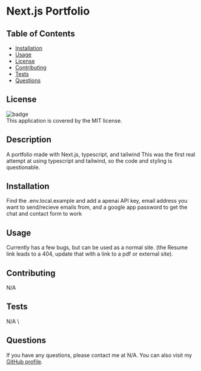 
  # Next.js Portfolio

  ## Table of Contents

  - [Installation](#installation)
  - [Usage](#usage)
  - [License](#license)
  - [Contributing](#contributing)
  - [Tests](#tests)
  - [Questions](#questions)

  ## License
  ![badge](https://img.shields.io/badge/license-MIT-brightgreen)
  <br />
  This application is covered by the MIT license.

  ## Description
  A portfolio made with Next.js, typescript, and tailwind
  This was the first real attempt at using typescript and tailwind, so the code and styling is questionable. 

  ## Installation
  Find the .env.local.example and add a apenai API key, email address you want to send/recieve emails from, and a google app password to get the chat and contact form to work

  ## Usage
  Currently has a few bugs, but can be used as a normal site. (the Resume link leads to a 404, update that with a link to a pdf or external site).

  ## Contributing
  N/A

  ## Tests
  N/A \

  ## Questions
  If you have any questions, please contact me at N/A. You can also visit my [GitHub profile](https://github.com/PhishWasHere/).
  
